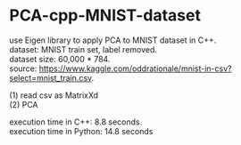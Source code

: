 # PCA-cpp-MNIST-dataset

use Eigen library to apply PCA to MNIST dataset in C++.  
dataset: MNIST train set, label removed.  
dataset size: 60,000 * 784.  
source: https://www.kaggle.com/oddrationale/mnist-in-csv?select=mnist_train.csv. 

(1) read csv as MatrixXd  
(2) PCA   

execution time in C++: 8.8 seconds.  
execution time in Python: 14.8 seconds   

